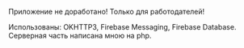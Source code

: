 Приложение не доработано! Только для работодателей!

Использованы: OKHTTP3, Firebase Messaging, Firebase Database.
Серверная часть написана мною на php.

